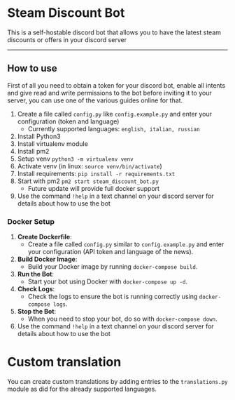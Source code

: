 # Steam Discount Bot  
This is a self-hostable discord bot that allows you to have the latest steam discounts or offers in your discord server

-----
## How to use
First of all you need to obtain a token for your discord bot, enable all intents and give read and write permissions to the bot before inviting it to your server, you can use one of the various guides online for that. 
1. Create a file called `config.py` like `config.example.py` and enter your configuration (token and language)
    - Currently supported languages: `english, italian, russian`
2. Install Python3
3. Install virtualenv module
4. Install pm2
5. Setup venv `python3 -m virtualenv venv`
6. Activate venv (in linux: `source venv/bin/activate`)
7. Install requirements: `pip install -r requirements.txt`
8. Start with pm2 `pm2 start steam_discount_bot.py`
    - Future update will provide full docker support
9. Use the command `!help` in a text channel on your discord server for details about how to use the bot

### Docker Setup
1. **Create Dockerfile**:
   - Create a file called `config.py` similar to `config.example.py` and enter your configuration (API token and language of the news).
3. **Build Docker Image**:
   - Build your Docker image by running `docker-compose build`.
4. **Run the Bot**:
   - Start your bot using Docker with `docker-compose up -d`.
5. **Check Logs**:
   - Check the logs to ensure the bot is running correctly using `docker-compose logs`.
6. **Stop the Bot**:
   - When you need to stop your bot, do so with `docker-compose down`.
7. Use the command `!help` in a text channel on your discord server for details about how to use the bot

# Custom translation
You can create custom translations by adding entries to the `translations.py` module as did for the already supported languages.
